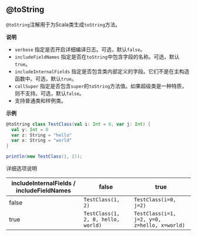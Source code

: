 ## @toString

`@toString`注解用于为Scala类生成`toString`方法。

**说明**

- `verbose` 指定是否开启详细编译日志。可选，默认`false`。
- `includeFieldNames` 指定是否在`toString`中包含字段的名称。可选，默认`true`。
- `includeInternalFields` 指定是否包含类内部定义的字段。它们不是在主构造函数中。可选，默认`true`。
- `callSuper`             指定是否包含`super`的`toString`方法值。如果超级类是一种特质，则不支持。可选，默认`false`。
- 支持普通类和样例类。

**示例**

```scala
@toString class TestClass(val i: Int = 0, var j: Int) {
  val y: Int = 0
  var z: String = "hello"
  var x: String = "world"
}

println(new TestClass(1, 2));
```

详细选项说明

| includeInternalFields / includeFieldNames | false                                  | true                                             |
| ----------------------------------------- | -------------------------------------- | ------------------------------------------------ |
| false                                     | ```TestClass(1, 2)```                  | ```TestClass(i=0, j=2)```                        |
| true                                      | ```TestClass(1, 2, 0, hello, world)``` | ```TestClass(i=1, j=2, y=0, z=hello, x=world)``` |